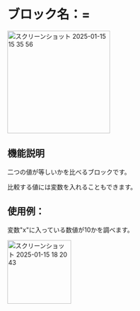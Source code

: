 # ブロック名：=
<img width="232" alt="スクリーンショット 2025-01-15 15 35 56" src="https://github.com/user-attachments/assets/9287f88a-c72f-4645-a6fc-f9f0d23001d2" />

## 機能説明
二つの値が等しいかを比べるブロックです。

比較する値には変数を入れることもできます。

## 使用例：
変数"x"に入っている数値が10かを調べます。

<img width="144" alt="スクリーンショット 2025-01-15 18 20 43" src="https://github.com/user-attachments/assets/deb5462f-83ec-4403-8e4a-783a28af1814" />
